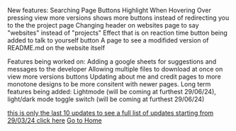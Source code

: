 New features:
    Searching
    Page Buttons Highlight When Hovering Over
    pressing view more versions shows more buttons instead of redirecting you to the the project page
    Changing header on websites page to say "websites" instead of "projects"
    Effect that is on reaction time button being added to talk to yourself button
    A page to see a modifided version of README.md on the website itself

Features being worked on:
    Adding a google sheets for suggestions and messages to the developer
    Allowing multiple files to download at once on view more versions buttons
    Updating about me and credit pages to more monotone designs to be more consitent with newer pages.
Long term features being added:
    Lightmode (will be coming at furthest 29/06/24),
    light/dark mode toggle switch (will be coming at furthest 29/06/24)


[this is only the last 10 updates to see a full list of updates starting from 29/03/24 click here](updatelog.md)
[Go to Home](index)
